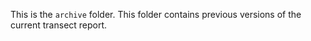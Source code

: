 This is the `archive` folder. This folder contains previous versions of the current transect report.
